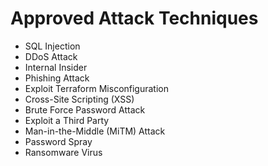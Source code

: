 # Approved Attack Techniques

- SQL Injection  
- DDoS Attack  
- Internal Insider  
- Phishing Attack  
- Exploit Terraform Misconfiguration  
- Cross-Site Scripting (XSS)  
- Brute Force Password Attack  
- Exploit a Third Party  
- Man-in-the-Middle (MiTM) Attack  
- Password Spray  
- Ransomware Virus  


